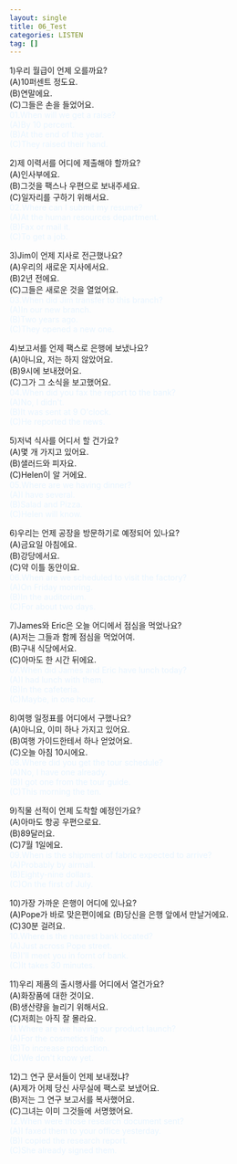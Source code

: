 ```yaml
---
layout: single
title: 06_Test
categories: LISTEN
tag: []
---
```


1)우리 월급이 언제 오를까요?   
(A)10퍼센트 정도요.   
(B)연말에요.   
(C)그들은 손을 들었어요.   
<span style="color:#E8F5FF">
01.When will we get a raise?    
(A)By 10 percent.   
(B)At the end of the year.   
(C)They raised their hand.   
</span>
   
2)제 이력서를 어디에 제출해야 할까요?   
(A)인사부에요.   
(B)그것을 팩스나 우편으로 보내주세요.   
(C)일자리를 구하기 위해서요.   
<span style="color:#E8F5FF">
02.Where can I submit my resume?    
(A)At the human resources department.   
(B)Fax or mail it.   
(C)To get a job.   
</span>
   
3)Jim이 언제 지사로 전근했나요?   
(A)우리의 새로운 지사에서요.   
(B)2년 전에요.   
(C)그들은 새로운 것을 열었어요.   
<span style="color:#E8F5FF">
03.When did Jim transfer to this branch?   
(A)In our new branch.   
(B)Two years ago.   
(C)They opened a new one.   
</span>
   
4)보고서를 언제 팩스로 은행에 보냈나요?   
(A)아니요, 저는 하지 않았어요.   
(B)9시에 보내졌어요.   
(C)그가 그 소식을 보고했어요.   
<span style="color:#E8F5FF">
04.When did you fax the report to the bank?   
(A)No, I didn't.   
(B)It was sent at 9 O'clock.   
(C)He reported the news.   
</span>
   
5)저녁 식사를 어디서 할 건가요?   
(A)몇 개 가지고 있어요.   
(B)샐러드와 피자요.   
(C)Helen이 알 거에요.   
<span style="color:#E8F5FF">
05.Where are we having dinner?   
(A)I have several.   
(B)Salad and Pizza.   
(C)Helen will know.   
</span>
   
6)우리는 언제 공장을 방문하기로 예정되어 있나요?   
(A)금요일 아침에요.   
(B)강당에서요.   
(C)약 이틀 동안이요.   
<span style="color:#E8F5FF">
06.When are we scheduled to visit the factory?   
(A)On Friday monring.   
(B)In the auditorium.   
(C)For about two days.   
</span>

7)James와 Eric은 오늘 어디에서 점심을 먹었나요?   
(A)저는 그들과 함께 점심을 먹었어여.   
(B)구내 식당에서요.   
(C)아마도 한 시간 뒤에요.   
<span style="color:#E8F5FF">
07.When did James and Eric have lunch today?   
(A)I had lunch with them.   
(B)In the cafeteria.   
(C)Maybe, in one hour.    
</span>
   
8)여행 일정표를 어디에서 구했나요?   
(A)아니요, 이미 하나 가지고 있어요.   
(B)여행 가이드한테서 하나 얻었어요.   
(C)오늘 아침 10시에요.   
<span style="color:#E8F5FF">
08.Where did you get the tour schedule?   
(A)No, I have one already.   
(B)I got one from the tour guide.   
(C)This morning the ten.   
</span>
   
9)직물 선적이 언제 도착할 예정인가요?   
(A)아마도 항공 우편으로요.   
(B)89달러요.   
(C)7월 1일에요.   
<span style="color:#E8F5FF">
09.When is the shipment of fabric expected to arrive?   
(A)Probably by airmail.   
(B)Eighty-nine dollars.   
(C)On the first of July.   
</span>
   
10)가장 가까운 은행이 어디에 있나요?   
(A)Pope가 바로 맞은편이에요
(B)당신을 은행 앞에서 만날거에요.   
(C)30분 걸려요.   
<span style="color:#E8F5FF">
10.Where is the nearest bank located?   
(A)Just across Pope street.    
(B)I'll meet you in fornt of bank.   
(C)It takes 30 minutes.   
</span>
   
11)우리 제품의 출시행사를 어디에서 열건가요?   
(A)화장품에 대한 것이요.   
(B)생산량을 늘리기 위해서요.   
(C)저희는 아직 잘 몰라요.   
<span style="color:#E8F5FF">
11.Where are we having our product launch?   
(A)For the cosmetics line.   
(B)To increase production.   
(C)We don't know yet.   
</span>
   
12)그 연구 문서들이 언제 보내졌냐?   
(A)제가 어제 당신 사무실에 팩스로 보냈어요.   
(B)저는 그 연구 보고서를 복사했어요.   
(C)그녀는 이미 그것들에 서명했어요.   
<span style="color:#E8F5FF">
12.When were those research document sent?    
(A)I faxed them to your office yesterday.   
(B)I copied the research report.   
(C)She already signed them.   
</span>

